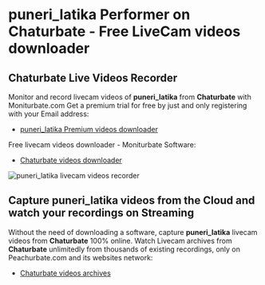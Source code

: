 # puneri_latika Performer on Chaturbate - Free LiveCam videos downloader

## Chaturbate Live Videos Recorder

Monitor and record livecam videos of **puneri_latika** from **Chaturbate** with Moniturbate.com
Get a premium trial for free by just and only registering with your Email address:
* [puneri_latika Premium videos downloader](https://moniturbate.com/request-demo-licence-key.html)

Free livecam videos downloader - Moniturbate Software:
* [Chaturbate videos downloader](https://moniturbate.com/moniturbate-download-software.html)

![puneri_latika livecam videos recorder](https://peachurnet.com/templates/moniturbate-software.png)


## Capture puneri_latika videos from the Cloud and watch your recordings on Streaming

Without the need of downloading a software, capture **puneri_latika** livecam videos from **Chaturbate** 100% online.
Watch Livecam archives from **Chaturbate** unlimitedly from thousands of existing recordings, only on Peachurbate.com and its websites network:
* [Chaturbate videos archives](https://peachurnet.com/)